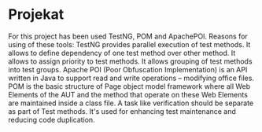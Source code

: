 # Projekat

For this project has been used TestNG, POM and ApachePOI.
Reasons for using of these tools:
TestNG provides parallel execution of test methods. It allows to define dependency of one test method over other method. It allows to assign priority to test methods. It allows grouping of test methods into test groups.
Apache POI (Poor Obfuscation Implementation) is an API written in Java to support read and write operations – modifying office files. 
POM is the basic structure of Page object model framework where all Web Elements of the AUT and the method that operate on these Web Elements are maintained inside a class file. A task like verification should be separate as part of Test methods. It's used for enhancing test maintenance and reducing code duplication.

